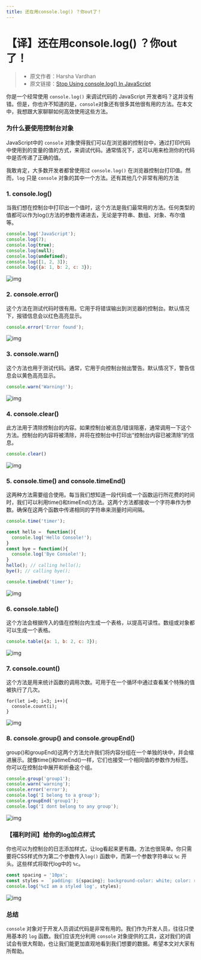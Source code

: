 ```yaml
---
title: 还在用console.log() ？你out了！
---
```


# 【译】还在用console.log() ？你out了！

> - 原文作者：Harsha Vardhan
> - 原文链接：[Stop Using console.log() In JavaScript](javascript.plainenglish.io/stop-using-console-log-in-javascript-d29d6c24dc26)


你是一个经常使用 `console.log()` 来调试代码的 JavaScript 开发者吗？这并没有错。但是，你也许不知道的是，`console`对象还有很多其他很有用的方法。在本文中，我想跟大家聊聊如何高效使用这些方法。


### 为什么要使用控制台对象

JavaScript中的 `console` 对象使得我们可以在浏览器的控制台中，通过打印代码中使用到的变量的值的方式，来调试代码。通常情况下，这可以用来检测你的代码中是否传递了正确的值。

我敢肯定，大多数开发者都曾使用过 `console.log()` 在浏览器控制台打印值。然而，`log` 只是 `console` 对象的其中一个方法。还有其他几个非常有用的方法



### 1. console.log()

当我们想在控制台中打印出一个值时，这个方法是我们最常用的方法。任何类型的值都可以作为log()方法的参数传递进去，无论是字符串、数组、对象、布尔值等。

```javascript
console.log('JavaScript'); 
console.log(7);
console.log(true);
console.log(null);
console.log(undefined);
console.log([1, 2, 3]);
console.log({a: 1, b: 2, c: 3});
```

![img](https://zhuye-1308301598.file.myqcloud.com/markdown/e12cdb3f499e4828903c4497538cdef3~tplv-k3u1fbpfcp-zoom-1.image)



### 2. console.error()


这个方法在测试代码时很有用。它用于将错误输出到浏览器的控制台。默认情况下，报错信息会以红色高亮显示。

```javascript
console.error('Error found');
```

![img](https://zhuye-1308301598.file.myqcloud.com/markdown/e4b1b6a9009e4610bbe14c8be57007d0~tplv-k3u1fbpfcp-zoom-1.image)

### 3. console.warn()

这个方法也用于测试代码。通常，它用于向控制台抛出警告。默认情况下，警告信息会以黄色高亮显示。

```javascript
console.warn('Warning!');
```

![img](https://zhuye-1308301598.file.myqcloud.com/markdown/68a67fa429664ae98f917c80a4eb17e8~tplv-k3u1fbpfcp-zoom-1.image)



### 4. console.clear()

此方法用于清除控制台的内容。如果控制台被消息/错误阻塞，通常调用一下这个方法。控制台的内容将被清除，并将在控制台中打印出“控制台内容已被清除”的信息。

```javascript
console.clear()
```

![img](https://zhuye-1308301598.file.myqcloud.com/markdown/52e29b3a0e9b4860ae3803d944d1d2c0~tplv-k3u1fbpfcp-zoom-1.image)



### 5. console.time() and console.timeEnd()

这两种方法需要组合使用。每当我们想知道一段代码或一个函数运行所花费的时间时，我们可以利用time()和timeEnd()方法。这两个方法都接收一个字符串作为参数。确保在这两个函数中传递相同的字符串来测量时间间隔。

```javascript
console.time('timer'); 

const hello =  function(){
  console.log('Hello Console!');
}
const bye = function(){
  console.log('Bye Console!');
}
hello(); // calling hello();
bye(); // calling bye();

console.timeEnd('timer');
```

![img](https://zhuye-1308301598.file.myqcloud.com/markdown/d89d6359b1d14c77b147262398d0d454~tplv-k3u1fbpfcp-zoom-1.image)



### 6. console.table()

这个方法会根据传入的值在控制台内生成一个表格，以提高可读性。数组或对象都可以生成一个表格。

```javascript
console.table({a: 1, b: 2, c: 3}); 
```

![img](https://zhuye-1308301598.file.myqcloud.com/markdown/12d521be4c37408bbf32e3d9d7303c6f~tplv-k3u1fbpfcp-zoom-1.image)



### 7. console.count()

这个方法是用来统计函数的调用次数。可用于在一个循环中通过查看某个特殊的值被执行了几次。

```
for(let i=0; i<3; i++){
  console.count(i);
}
```

![img](https://zhuye-1308301598.file.myqcloud.com/markdown/0d1211c78ebd4cfdb22b52c877093481~tplv-k3u1fbpfcp-zoom-1.image)



### 8. console.group() and console.groupEnd()

group()和groupEnd()这两个方法允许我们将内容分组在一个单独的块中，并会缩进展示。就像time()和timeEnd()一样，它们也接受一个相同值的参数作为标签。你可以在控制台中展开和折叠这个组。

```javascript
console.group('group1'); 
console.warn('warning'); 
console.error('error'); 
console.log('I belong to a group'); 
console.groupEnd('group1'); 
console.log('I dont belong to any group');
```

![img](https://zhuye-1308301598.file.myqcloud.com/markdown/90f22a46052d42a1b0511d614d5a4781~tplv-k3u1fbpfcp-zoom-1.image)



### 【福利时间】给你的log加点样式

你也可以为控制台的日志添加样式，让log看起来更有趣。方法也很简单。你只需要将CSS样式作为第二个参数传入`log()` 函数中，而第一个参数字符串以 `%c` 开头。这些样式将取代log中的 `%c`。

```javascript
const spacing = '10px'; 
const styles =  `padding: ${spacing}; background-color: white; color: red; font-style: italic; border: 1px solid black; font-size: 2em;`; 
console.log('%cI am a styled log', styles);
```

![img](https://zhuye-1308301598.file.myqcloud.com/markdown/c96519fcfaad448586fa34fba43cd275~tplv-k3u1fbpfcp-zoom-1.image)



### 总结

`console` 对象对于开发人员调试代码是非常有用的。我们作为开发人员，往往只使用基本的 `log` 函数。我们应该充分利用 `console` 对象提供的工具，这对我们的调试会有很大帮助，也让我们能更加直观地看到我们想要的数据。希望本文对大家有所帮助。
